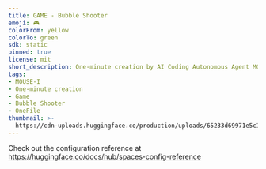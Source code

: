 ```yaml
---
title: GAME - Bubble Shooter
emoji: 🎮
colorFrom: yellow
colorTo: green
sdk: static
pinned: true
license: mit
short_description: One-minute creation by AI Coding Autonomous Agent MOUSE-I
tags:
- MOUSE-I
- One-minute creation
- Game
- Bubble Shooter
- OneFile
thumbnail: >-
  https://cdn-uploads.huggingface.co/production/uploads/65233d69971e5c137028bd32/C1bBWSgXwLcRVbVNAkft5.png
---
```


Check out the configuration reference at https://huggingface.co/docs/hub/spaces-config-reference